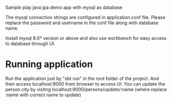 Sample play java jpa demo app with mysql as database


The mysql connection strings are configured in application.conf file. Please replace the password and username in the conf file along with database name. 

Install mysql 8.0* version or above and also use workbench for easy access to database through UI.

# Running application 
Run the application just by "sbt run" in the root folder of the project. And then access localhost:9000 from browser to access UI. You can update the person city by visitng  localhost:9000/persons/update/:name (where replace :name with correct name to update)
